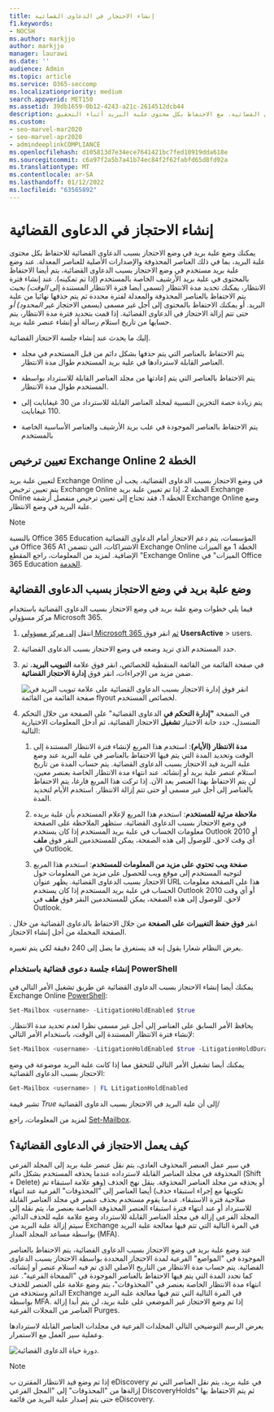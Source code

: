 ```yaml
---
title: إنشاء الاحتجاز في الدعاوى القضائية
f1.keywords:
- NOCSH
ms.author: markjjo
author: markjjo
manager: laurawi
ms.date: ''
audience: Admin
ms.topic: article
ms.service: O365-seccomp
ms.localizationpriority: medium
search.appverid: MET150
ms.assetid: 39db1659-0b12-4243-a21c-2614512dcb44
description: تعرف على كيفية وضع علبة بريد في وضع الاحتجاز بسبب الدعاوى القضائية، مع الاحتفاظ بكل محتوى علبة البريد أثناء التحقيق.
ms.custom:
- seo-marvel-mar2020
- seo-marvel-apr2020
- admindeeplinkCOMPLIANCE
ms.openlocfilehash: d105813d7e34ece7641421bc7fed10919dda618e
ms.sourcegitcommit: c6a97f2a5b7a41b74ec84f2f62fabfd65d8fd92a
ms.translationtype: MT
ms.contentlocale: ar-SA
ms.lasthandoff: 01/12/2022
ms.locfileid: "63565892"
---
```

# <a name="create-a-litigation-hold"></a>إنشاء الاحتجاز في الدعاوى القضائية

يمكنك وضع علبة بريد في وضع الاحتجاز بسبب الدعاوى القضائية للاحتفاظ بكل محتوى علبة البريد، بما في ذلك العناصر المحذوفة والإصدارات الأصلية للعناصر المعدلة. عند وضع علبة بريد مستخدم في وضع الاحتجاز بسبب الدعاوى القضائية، يتم أيضا الاحتفاظ بالمحتوى في علبة بريد الأرشيف الخاصة بالمستخدم (إذا تم تمكينه). عند إنشاء فترة الانتظار، يمكنك تحديد مدة الانتظار (تسمى أيضا فترة الانتظار المستندة إلى *الوقت) بحيث* يتم الاحتفاظ بالعناصر المحذوفة والمعدلة لفترة محددة ثم يتم حذفها نهائيا من علبة البريد. أو يمكنك الاحتفاظ بالمحتوى إلى أجل غير مسمى (يسمى الاحتجاز غير *المحدود) أو* حتى تتم إزالة الاحتجاز في الدعاوى القضائية. إذا قمت بتحديد فترة مدة الانتظار، يتم حسابها من تاريخ استلام رسالة أو إنشاء عنصر علبة بريد. 
  
إليك ما يحدث عند إنشاء جلسة الاحتجاز القضائية.
  
- يتم الاحتفاظ بالعناصر التي يتم حذفها بشكل دائم من قبل المستخدم في مجلد العناصر القابلة لاستردادها في علبة بريد المستخدم طوال مدة الانتظار.

- يتم الاحتفاظ بالعناصر التي يتم إعادتها من مجلد العناصر القابلة للاسترداد بواسطة المستخدم طوال مدة الانتظار.

- يتم زيادة حصة التخزين النسبية لمجلد العناصر القابلة للاسترداد من 30 غيغابايت إلى 110 غيغابايت.

- يتم الاحتفاظ بالعناصر الموجودة في علب بريد الأرشيف والعناصر الأساسية الخاصة بالمستخدم

## <a name="assign-an-exchange-online-plan-2-license"></a>تعيين ترخيص Exchange Online الخطة 2

لتعيين علبة بريد Exchange Online في وضع الاحتجاز بسبب الدعاوى القضائية، يجب أن يتم تعيين ترخيص Exchange Online الخطة 2. إذا تم تعيين علبة بريد Exchange Online الخطة 1، فقد تحتاج إلى تعيين ترخيص منفصل أرشفة Exchange Online وضع علبة البريد في وضع الانتظار.

> [!NOTE]
> بالنسبة Office 365 Education المؤسسات، يتم دعم الاحتجاز أمام الدعاوى القضائية في Office 365 A1 الاشتراكات، التي تتضمن Exchange Online الخطة 1 مع الميزات الإضافية. لمزيد من المعلومات، راجع المقطع "Exchange Online الميزات" في Office 365 Education [الخدمة](/office365/servicedescriptions/office-365-platform-service-description/office-365-education#exchange-online-features).

## <a name="place-a-mailbox-on-litigation-hold"></a>وضع علبة بريد في وضع الاحتجاز بسبب الدعاوى القضائية

فيما يلي خطوات وضع علبة بريد في وضع الاحتجاز بسبب الدعاوى القضائية باستخدام مركز مسؤولي Microsoft 365.

1. انتقل <a href="https://go.microsoft.com/fwlink/p/?linkid=834822" target="_blank">إلى مركز مسؤولي Microsoft 365 ثم</a> انقر فوق **UsersActive** >  users.

2. حدد المستخدم الذي تريد وضعه في وضع الاحتجاز بسبب الدعاوى القضائية.

3. في صفحة القائمة من القائمة المنقطية للخصائص، انقر فوق علامة **التبويب البريد**، ثم ضمن مزيد من الإجراءات، انقر فوق **إدارة الاحتجاز القضائية**.

   ![انقر فوق إدارة الاحتجاز بسبب الدعاوى القضائية على علامة تبويب البريد في صفحة القائمة من القائمة flyout لخصائص المستخدم.](../media/M365AdminCenterLitHold1.png)

4. في الصفحة **"إدارة التحكم في** الدعاوى القضائية" على الصفحة من خلال التحكم المنسدل، حدد خانة الاختيار **تشغيل** الاحتجاز القضائية، ثم أدخل المعلومات الاختيارية التالية:

    1. **مدة الانتظار (الأيام)**: استخدم هذا المربع لإنشاء فترة الانتظار المستندة إلى الوقت وتحديد المدة التي يتم فيها الاحتفاظ بالعناصر في علبة البريد عند وضع علبة البريد قيد الاحتجاز بسبب الدعاوى القضائية. يتم حساب المدة من تاريخ استلام عنصر علبة بريد أو إنشائه. عند انتهاء مدة الانتظار الخاصة بعنصر معين، لن يتم الاحتفاظ بهذا العنصر بعد الآن. إذا تركت هذا المربع فارغا، يتم الاحتفاظ بالعناصر إلى أجل غير مسمى أو حتى تتم إزالة الانتظار. استخدم الأيام لتحديد المدة.

    2. **ملاحظة مرئية للمستخدم**: استخدم هذا المربع لإعلام المستخدم بأن علبة بريده في وضع الاحتجاز بسبب الدعاوى القضائية. ستظهر الملاحظة على الصفحة معلومات الحساب في علبة بريد المستخدم إذا كان يستخدم Outlook 2010 أو أي وقت لاحق. للوصول إلى هذه الصفحة، يمكن للمستخدمين النقر فوق **ملف** في Outlook.

    3. **صفحة ويب تحتوي على مزيد من المعلومات للمستخدم**: استخدم هذا المربع لتوجيه المستخدم إلى موقع ويب للحصول على مزيد من المعلومات حول الاحتجاز بسبب الدعاوى القضائية. يظهر عنوان URL هذا على الصفحة معلومات الحساب في علبة بريد المستخدم إذا كان يستخدم Outlook 2010 أو أي وقت لاحق. للوصول إلى هذه الصفحة، يمكن للمستخدمين النقر فوق **ملف** في Outlook.

. انقر **فوق حفظ التغييرات** **على الصفحة** من خلال الاحتفاظ بالدعاوى القضائية من خلال الصفحة المحملة من أجل إنشاء الاحتجاز.

   يعرض النظام شعارا يقول إنه قد يستغرق ما يصل إلى 240 دقيقة لكي يتم تغييره.

### <a name="create-a-litigation-hold-using-powershell"></a>إنشاء جلسة دعوى قضائية باستخدام PowerShell

يمكنك أيضا إنشاء الاحتجاز بسبب الدعاوى القضائية عن طريق تشغيل الأمر التالي في Exchange Online [PowerShell](/powershell/exchange/connect-to-exchange-online-powershell):

```powershell
Set-Mailbox <username> -LitigationHoldEnabled $true
```

يحافظ الأمر السابق على العناصر إلى أجل غير مسمى نظرا لعدم تحديد مدة الانتظار. لإنشاء فترة الانتظار المستندة إلى الوقت، باستخدام الأمر التالي:

```powershell
Set-Mailbox <username> -LitigationHoldEnabled $true -LitigationHoldDuration <number of days>
```

يمكنك أيضا تشغيل الأمر التالي للتحقق مما إذا كانت علبة البريد موضوعة في وضع الاحتجاز بسبب الدعاوى القضائية:

```powershell
Get-Mailbox <username> | FL LitigationHoldEnabled
```

تشير قيمة *True* إلى أن علبة البريد في الاحتجاز بسبب الدعاوى القضائية/

لمزيد من المعلومات، راجع [Set-Mailbox](/powershell/module/exchange/set-mailbox).

## <a name="how-does-litigation-hold-work"></a>كيف يعمل الاحتجاز في الدعاوى القضائية؟

في سير عمل العنصر المحذوف العادي، يتم نقل عنصر علبة بريد إلى المجلد الفرعي المحذوفة في مجلد العناصر القابلة لاسترداده عندما يحذفه المستخدم بشكل دائم (Shift + Delete) أو يحذفه من مجلد العناصر المحذوفة. ينقل نهج الحذف (وهو علامة استبقاء تم تكوينها مع إجراء استبقاء حذف) أيضا العناصر إلى "المحذوفات" الفرعية عند انتهاء صلاحية فترة الاستبقاء. عندما يقوم مستخدم بحذف عنصر في مجلد العناصر القابلة للاسترداد أو عند انتهاء فترة استبقاء العنصر المحذوفة الخاصة بعنصر ما، يتم نقله إلى المجلد الفرعي إزالة في مجلد العناصر القابلة للاسترداد وضع علامة عليه للحذف الدائم. سيتم إزالة علبة البريد من Exchange في المرة التالية التي تتم فيها معالجة علبة البريد بواسطة مساعد المجلد المدار (MFA).

عند وضع علبة بريد في وضع الاحتجاز بسبب الدعاوى القضائية، يتم الاحتفاظ بالعناصر الموجودة في "المواضع" الفرعية لمدة الاحتجاز المحددة بواسطة الاحتجاز بسبب الدعاوى القضائية. يتم حساب مدة الانتظار من التاريخ الأصلي الذي تم فيه استلام عنصر أو إنشائه، كما تحدد المدة التي يتم فيها الاحتفاظ بالعناصر الموجودة في "الممحاة الفرعية". عند انتهاء مدة الانتظار الخاصة بعنصر في "المحذوفات"، يتم وضع علامة على العنصر للحذف الدائم وستحذفه من Exchange في المرة التالية التي تتم فيها معالجة علبة البريد بواسطة MFA. إذا تم وضع الاحتجاز غير الموضعي على علبة بريد، لن يتم أبدا إزالة العناصر من المجلات الفرعية Purges.

يعرض الرسم التوضيحي التالي المجلدات الفرعية في مجلدات العناصر القابلة لاستردادها وعملية سير العمل مع الاستمرار.

![دورة حياة الدعاوى القضائية.](../media/LitigationHoldLifeCycle.png)

> [!NOTE]
> إذا تم وضع قيد الانتظار المقترن ب eDiscovery في علبة بريد، يتم نقل العناصر التي تم إزالةها من "المحذوفات" إلى "المجل الفرعي DiscoveryHolds" ثم يتم الاحتفاظ بها حتى يتم إصدار علبة البريد من قائمة eDiscovery.
